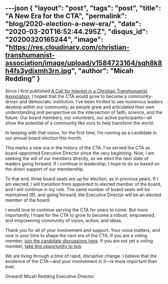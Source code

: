 ---json
{
	"layout": "post",
	"tags": "post",
    "title": "A New Era for the CTA",
    "permalink": "blog/2020-election-a-new-era/",
    "date": "2020-03-20T16:52:44.295Z",
    "disqus_id": "20200320165244",
    "image":  "https://res.cloudinary.com/christian-transhumanist-association/image/upload/v1584723164/sqh8k8h4fs3ydixmh3rn.jpg",
    "author": "Micah Redding"
}
---
Since I first published [A Call for Interest in a Christian Transhumanist Association](http://micahredding.com/blog/2013/07/07/interested-christian-transhumanism), I hoped that the CTA would grow to become a community-driven and democratic institution. I've been thrilled to see numerous leaders develop within our community, as people grew and articulated their own understanding and perspective on the intersection of faith, science, and the future. Our board members, our volunteers, our active participants—all show the potential of a community like ours to help transform the world.

In keeping with that vision, for the first time, I’m running as a candidate in our annual board election this month. 

This marks a new era in the history of the CTA. I've served the CTA as board-appointed Executive Director since the very beginning. Now, I am seeking the will of our members directly, as we elect the next slate of leaders going forward. If I continue in leadership, I hope to do so based on the direct support of our membership.

To that end, three board seats are up for election, as in previous years. If I am elected, I will transition from appointed to elected member of the board, and I will continue in my role. The same number of board seats will be maintained (9), and going forward, the Executive Director will be an elected member of the board.

I would love to continue serving the CTA for years to come. But more importantly, I hope for the CTA to grow to become a robust, empowered, and empowering community of vision, action, and ideas.

Thank you for all of your involvement and support. Your voice matters, and now is your time to shape the next era of the CTA. If you are a voting member, [join the candidate discussions here](https://www.facebook.com/groups/ChristianTranshumanistAssociation/). If you are not yet a voting member, [take this opportunity to join](https://www.christiantranshumanism.org/join).

We are living through a time of rapid, disruptive change. I believe that the existence of the CTA—and your involvement in it—is more important than ever.

Onward!
Micah Redding
Executive Director